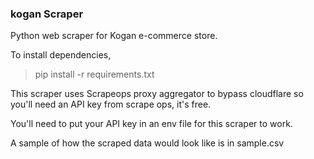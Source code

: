 ### kogan Scraper

Python web scraper for Kogan e-commerce store.

To install dependencies,
> pip install -r requirements.txt

This scraper uses Scrapeops proxy aggregator to bypass cloudflare so you'll need an API key from scrape ops, it's free.

You'll need to put your API key in an env file for this scraper to work.

A sample of how the scraped data would look like is in sample.csv
